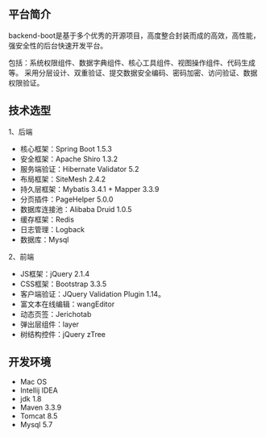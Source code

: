 ## 平台简介

backend-boot是基于多个优秀的开源项目，高度整合封装而成的高效，高性能，强安全性的后台快速开发平台。

包括：系统权限组件、数据字典组件、核心工具组件、视图操作组件、代码生成等。
采用分层设计、双重验证、提交数据安全编码、密码加密、访问验证、数据权限验证。


## 技术选型

1、后端

* 核心框架：Spring Boot 1.5.3
* 安全框架：Apache Shiro 1.3.2
* 服务端验证：Hibernate Validator 5.2
* 布局框架：SiteMesh 2.4.2
* 持久层框架：Mybatis 3.4.1 + Mapper 3.3.9
* 分页插件：PageHelper 5.0.0
* 数据库连接池：Alibaba Druid 1.0.5
* 缓存框架：Redis
* 日志管理：Logback
* 数据库：Mysql

2、前端

* JS框架：jQuery 2.1.4
* CSS框架：Bootstrap 3.3.5
* 客户端验证：JQuery Validation Plugin 1.14。
* 富文本在线编辑：wangEditor
* 动态页签：Jerichotab
* 弹出层组件：layer
* 树结构控件：jQuery zTree

## 开发环境
* Mac OS
* Intellij IDEA
* jdk 1.8
* Maven 3.3.9
* Tomcat 8.5
* Mysql 5.7